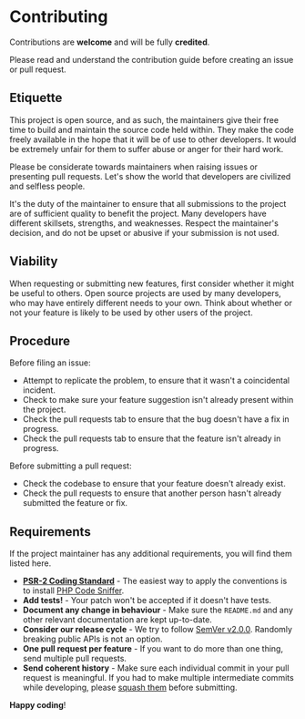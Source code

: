 # Contributing

Contributions are **welcome** and will be fully **credited**.

Please read and understand the contribution guide before creating an issue or pull request.

## Etiquette

This project is open source, and as such, the maintainers give their free time to build and maintain the source code
held within. They make the code freely available in the hope that it will be of use to other developers. It would be
extremely unfair for them to suffer abuse or anger for their hard work.

Please be considerate towards maintainers when raising issues or presenting pull requests. Let's show the
world that developers are civilized and selfless people.

It's the duty of the maintainer to ensure that all submissions to the project are of sufficient
quality to benefit the project. Many developers have different skillsets, strengths, and weaknesses. Respect the maintainer's decision, and do not be upset or abusive if your submission is not used.

## Viability

When requesting or submitting new features, first consider whether it might be useful to others. Open
source projects are used by many developers, who may have entirely different needs to your own. Think about
whether or not your feature is likely to be used by other users of the project.

## Procedure

Before filing an issue:
  - Attempt to replicate the problem, to ensure that it wasn't a coincidental incident.
  - Check to make sure your feature suggestion isn't already present within the project.
  - Check the pull requests tab to ensure that the bug doesn't have a fix in progress.
  - Check the pull requests tab to ensure that the feature isn't already in progress.

Before submitting a pull request:
  - Check the codebase to ensure that your feature doesn't already exist.
  - Check the pull requests to ensure that another person hasn't already submitted the feature or fix.

## Requirements

If the project maintainer has any additional requirements, you will find them listed here.
  - **[PSR-2 Coding Standard](https://github.com/php-fig/fig-standards/blob/master/accepted/PSR-2-coding-style-guide.md)** - The easiest way to apply the conventions is to install [PHP Code Sniffer](http://pear.php.net/package/PHP_CodeSniffer).
  - **Add tests!** - Your patch won't be accepted if it doesn't have tests.
  - **Document any change in behaviour** - Make sure the `README.md` and any other relevant documentation are kept up-to-date.
  - **Consider our release cycle** - We try to follow [SemVer v2.0.0](http://semver.org/). Randomly breaking public APIs is not an option.
  - **One pull request per feature** - If you want to do more than one thing, send multiple pull requests.
  - **Send coherent history** - Make sure each individual commit in your pull request is meaningful. If you had to make multiple intermediate commits while developing, please [squash them](http://www.git-scm.com/book/en/v2/Git-Tools-Rewriting-History#Changing-Multiple-Commit-Messages) before submitting.

**Happy coding**!

